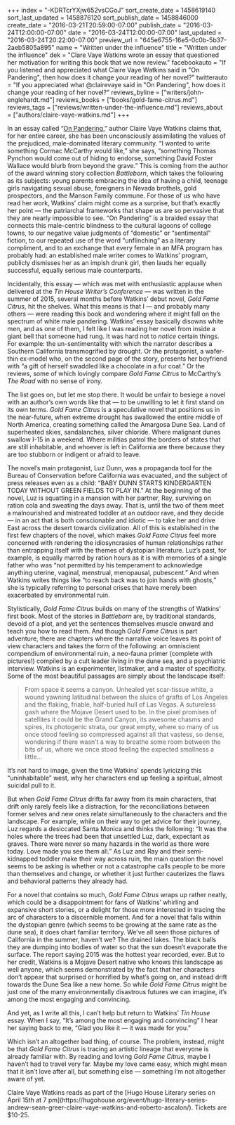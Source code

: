 +++
index = "-KDRTcrYXjw652vsCGoJ"
sort_create_date = 1458619140
sort_last_updated = 1458876120
sort_publish_date = 1458846000
create_date = "2016-03-21T20:59:00-07:00"
publish_date = "2016-03-24T12:00:00-07:00"
date = "2016-03-24T12:00:00-07:00"
last_updated = "2016-03-24T20:22:00-07:00"
preview_url = "645e6755-16e5-0c0b-5b37-2aeb5805a895"
name = "Written under the influence"
title = "Written under the influence"
dek = "Clare Vaye Watkins wrote an essay that questioned her motivation for writing this book that we now review."
facebookauto = "If you listened and appreciated what Claire Vaye Watkins said in \"On Pandering\", then how does it change your reading of her novel?"
twitterauto = "If you appreciated what @clairevaye said in \"On Pandering\", how does it change your reading of her novel?"
reviews_byline = ["writers/john-englehardt.md"]
reviews_books = ["books/gold-fame-citrus.md"]
reviews_tags = ["reviews/written-under-the-influence.md"]
reviews_about = ["authors/claire-vaye-watkins.md"]
+++

In an essay called “<a href="https://www.tinhouse.com/blog/41314/on-pandering.html" title="On Pandering | Tin House">On Pandering</a>,” author Claire Vaye Watkins claims that, for her entire career, she has been unconsciously assimilating the values of the prejudiced, male-dominated literary community. “I wanted to write something Cormac McCarthy would like,” she says, “something Thomas Pynchon would come out of hiding to endorse, something David Foster Wallace would blurb from beyond the grave.” This is coming from the author of the award winning story collection _Battleborn_, which takes the following as its subjects: young parents embracing the idea of having a child, teenage girls navigating sexual abuse, foreigners in Nevada brothels, gold prospectors, and the Manson Family commune. For those of us who have read her work, Watkins’ claim might come as a surprise, but that’s exactly her point &mdash; the patriarchal frameworks that shape us are so pervasive that they are nearly impossible to see. “On Pandering” is a braided essay that connects this male-centric blindness to the cultural lagoons of college towns, to our negative value judgments of “domestic” or “sentimental” fiction, to our repeated use of the word “unflinching” as a literary compliment, and to an exchange that every female in an MFA program has probably had: an established male writer comes to Watkins’ program, publicly dismisses her as an impish drunk girl, then lauds her equally successful, equally serious male counterparts. 

Incidentally, this essay &mdash; which was met with enthusiastic applause when delivered at the _Tin House Writer’s Conference_ &mdash; was written in the summer of 2015, several months before Watkins’ debut novel, _Gold Fame Citrus_, hit the shelves. What this means is that I &mdash; and probably many others &mdash; were reading this book and wondering where it might fall on the spectrum of white male pandering. Watkins’ essay basically disowns white men, and as one of them, I felt like I was reading her novel from inside a giant bell that someone had rung. It was hard not to _notice_ certain things. For example: the un-sentimentality with which the narrator describes a Southern California transmogrified by drought. Or the protagonist, a wafer-thin ex-model who, on the second page of the story, presents her boyfriend with “a gift of herself swaddled like a chocolate in a fur coat.” Or the reviews, some of which lovingly compare _Gold Fame Citrus_ to McCarthy’s _The Road_ with no sense of irony. 

The list goes on, but let me stop there. It would be unfair to besiege a novel with an author’s own words like that &mdash; to be unwilling to let it first stand on its own terms. _Gold Fame Citrus_ is a speculative novel that positions us in the near-future, when extreme drought has swallowed the entire middle of North America, creating something called the Amargosa Dune Sea. Land of superheated skies, sandalanches, silver chloride. Where malignant dunes swallow I-15 in a weekend. Where militias patrol the borders of states that are still inhabitable, and whoever is left in California are there because they are too stubborn or indigent or afraid to leave. 

The novel’s main protagonist, Luz Dunn, was a propaganda tool for the Bureau of Conservation before California was evacuated, and the subject of press releases even as a child: “BABY DUNN STARTS KINDERGARTEN TODAY WITHOUT GREEN FIELDS TO PLAY IN.” At the beginning of the novel, Luz is squatting in a mansion with her partner, Ray, surviving on ration cola and sweating the days away. That is, until the two of them meet a malnourished and mistreated toddler at an outdoor rave, and they decide &mdash; in an act that is both conscionable and idiotic &mdash; to take her and drive East across the desert towards civilization. All of this is established in the first few chapters of the novel, which makes _Gold Fame Citrus_ feel more concerned with rendering the idiosyncrasies of human relationships rather than entrapping itself with the themes of dystopian literature. Luz’s past, for example, is equally marred by ration hours as it is with memories of a single father who was “not permitted by his temperament to acknowledge anything uterine, vaginal, menstrual, menopausal, pubescent.” And when Watkins writes things like “to reach back was to join hands with ghosts,” she is typically referring to personal crises that have merely been exacerbated by environmental ruin.

Stylistically, _Gold Fame Citrus_ builds on many of the strengths of Watkins’ first book. Most of the stories in _Battleborn_ are, by traditional standards, devoid of a plot, and yet the sentences themselves muscle onward and teach you how to read them. And though _Gold Fame Citrus_ is part adventure, there are chapters where the narrative voice leaves its point of view characters and takes the form of the following: an omniscient compendium of environmental ruin, a neo-fauna primer (complete with pictures!) compiled by a cult leader living in the dune sea, and a psychiatric interview. Watkins is an experimenter, listmaker, and a master of specificity. Some of the most beautiful passages are simply about the landscape itself:

<blockquote>
	From space it seems a canyon. Unhealed yet scar-tissue white, a wound yawning latitudinal between the sluice of grafts of Los Angeles and the flaking, friable, half-buried hull of Las Vegas. A sutureless gash where the Mojave Desert used to be. In the pixel promises of satellites it could be the Grand Canyon, its awesome chasms and spires, its photogenic strata, our great empty, where so many of us once stood feeling so compressed against all that vastess, so dense, wondering if there wasn’t a way to breathe some room between the bits of us, where we once stood feeling the expected smallness a little&hellip;
</blockquote>

It’s not hard to image, given the time Watkins’ spends lyricizing this “uninhabitable” west, why her characters end up feeling a spiritual, almost suicidal pull to it. 

But when _Gold Fame Citrus_ drifts far away from its main characters, that drift only rarely feels like a distraction, for the reconciliations between former selves and new ones relate simultaneously to the characters and the landscape. For example, while on their way to get advice for their journey, Luz regards a desiccated Santa Monica and thinks the following: “It was the holes where the trees had been that unsettled Luz, dark, expectant as graves. There were never so many hazards in the world as there were today. Love made you see them all.” As Luz and Ray and their semi-kidnapped toddler make their way across ruin, the main question the novel seems to be asking is whether or not a catastrophe calls people to be more than themselves and change, or whether it just further cauterizes the flaws and behavioral patterns they already had. 

For a novel that contains so much, _Gold Fame Citrus_ wraps up rather neatly, which could be a disappointment for fans of Watkins’ whirling and expansive short stories, or a delight for those more interested in tracing the arc of characters to a discernible moment. And for a novel that falls within the dystopian genre (which seems to be growing at the same rate as the dune sea), it does chart familiar territory. We’ve all seen those pictures of California in the summer, haven’t we? The drained lakes. The black balls they are dumping into bodies of water so that the sun doesn’t evaporate the surface. The report saying 2015 was the hottest year recorded, ever. But to her credit, Watkins is a Mojave Desert native who knows this landscape as well anyone, which seems demonstrated by the fact that her characters don’t appear that surprised or horrified by what’s going on, and instead drift towards the Dune Sea like a new home. So while _Gold Fame Citrus_ might be just one of the many environmentally disastrous futures we can imagine, it’s among the most engaging and convincing. 

And yet, as I write all this, I can’t help but return to Watkins’ _Tin House_ essay. When I say, “It’s among the most engaging and convincing” I hear her saying back to me, “Glad you like it &mdash; it was made for you.” 

Which isn’t an altogether bad thing, of course. The problem, instead, might be that _Gold Fame Citrus_ is tracing an artistic lineage that everyone is already familiar with. By reading and loving _Gold Fame Citrus_, maybe I haven’t had to travel very far. Maybe my love came easy, which might mean that it isn’t love after all, but something else &mdash; something I’m not altogether aware of yet.

<p class="footer">Claire Vaye Watkins reads as part of the [Hugo House Literary series on April 15th at 7 pm](https://hugohouse.org/event/hugo-literary-series-andrew-sean-greer-claire-vaye-watkins-and-roberto-ascalon/). Tickets are $10-25.</p> 